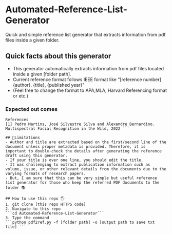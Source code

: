 # Automated-Reference-List-Generator
Quick and simple reference list generator that extracts information from pdf files inside a given folder. 

## Quick facts about this generator
- This generator automatically extracts information from pdf files located inside a given [folder path].
- Current reference format follows IEEE format like "[reference number] {author}. {title}, {published year}"
- (Feel free to change the format to APA,MLA, Harvard Referencing format or etc.)

### Expected out comes
```
References
[1] Pedro Martins, José Silvestre Silva and Alexandre Bernardino. Multispectral Facial Recognition in the Wild, 2022 ```

## 📌Limitations
- Author and title are extracted based on the first/second line of the document unless proper metadata is provided. Therefore, it is important to double-check the details after generating the reference draft using this generator.
- If your title is over one line, you should edit the title.
- It was challenging to extract publication information such as volume, issue, or other relevant details from the documents due to the varying formats of research papers.
- But, I am sure that this can be very simple but useful reference list generator for those who keep the referred PDF documents to the folder 📚

## How to use this repo 🖐
1. git clone [this repo HTTPS code]
2. Navigate to this repo
```cd Automated-Reference-List-Generator```
3. Type the command
```python pdf2ref.py -f [folder path] -o [output path to save txt file] ```